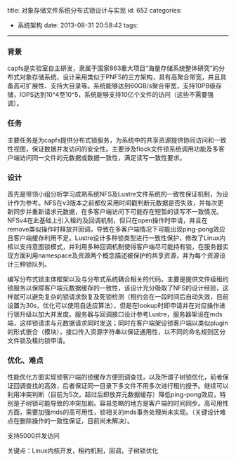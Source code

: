title: 对象存储文件系统分布式锁设计与实现
id: 652
categories:
  - 系统架构
date: 2013-08-31 20:58:42
tags:
---

### 背景

capfs是实验室自主研发，隶属于国家863重大项目“海量存储系统整体研究”的分布式对象存储系统，设计采用类似于PNFS的三方架构，具有高聚合带宽，并且具备高可扩展性、支持大目录等。系统能够达到60GB/s聚合带宽，支持10PB级存储，IOPS达到10^4至10^5，系统能够支持10亿个文件的访问（这些不需要强调）。

### 任务

主要任务是为capfs提供分布式锁服务，为系统中的共享资源提供协同访问和一致性视图，保证数据并发访问的安全性。主要涉及flock文件锁系统调用功能及多客户端访问同一文件的元数据或数据一致性，满足读写一致性要求。

### 设计

首先是带领小组分析学习成熟系统NFS及Lustre文件系统的一致性保证机制，为设计作为参考。NFS在v3版本之前都仅采用时间戳判断元数据是否失效，并每次更新同步并重新请求元数据，在多客户端访问下可能存在短暂的读写不一致情况。NFSv4在此基础上引入租约及回调机制，但只在open操作时申请，并且在remove类似操作时释放并回调，导致在多客户端情况下可能出现ping-pong效应且客户端缓存利用不足。Lustre设计多种锁类型进行一致性保护，修改了Linux内核以支持意图锁模式，并利用多种回调机制使得客户端尽可能持有锁，在服务器实现方面利用namespace及资源两个概念描述被保护的共享资源，并为每个资源设计三种锁队列。

编写分布式锁主体框架以及与分布式系统耦合相关的代码。主要是提供文件级租约锁服务以保障客户端元数据缓存的一致性，该设计充分吸取了NFS的设计经验，这样就可以避免复杂的锁请求恢复及死锁检测（租约会在一段时间后自动失效，目前设置为30s，优化可以使用自适应算法），但是在lookup时即申请并在对应操作进行锁升级以加大并发度。服务器与回调接口设计参考Lustre，服务器架设在mds端，这样锁请求与元数据请求同时发送；同时在客户端架设锁客户端以类似plugin的形式嵌合（模块），接口传入资源字符串以保证通用性，以不同的命名规则区分文件锁及租约锁申请。

### 优化、难点

性能优化方面实现锁客户端的锁缓存方便回调查找，以及所谓子树锁优化，前者保证回调查找的高效，后者保证同一目录下多文件不用多次进行租约授予。继续可以利用冲突判断（目前为5次，超过后即放弃元数据缓存）降低ping-pong效应，特别是子树锁可能导致的冲突加剧。容易忽略的地方是客户端的时间同步。高可用性方面，需要加强mds的高可用性，锁相关的mds事务处理尚未实现。（关键设计难点在删除操作的一致性保证，目前尚未解决）。

支持5000并发访问

关键点：Linux内核开发，租约机制，回调，子树锁优化